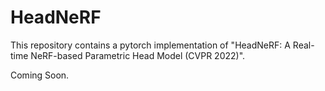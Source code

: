 # HeadNeRF 
This repository contains a pytorch implementation of "HeadNeRF: A Real-time NeRF-based Parametric Head Model (CVPR 2022)".

Coming Soon.
